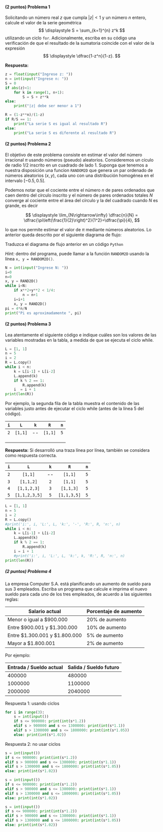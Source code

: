 #### (2 puntos) Problema 1

Solicitando un número real $z$ que cumpla $|z|<1$ y un número $n$ entero, calcule el valor de la serie geométrica $$ \displaystyle S = \sum_{k=1}^{n} z^k  $$ utilizando un ciclo `for`. Adicionalmente, escriba en su código una verificación de que el resultado de la sumatoria coincide con el valor de la expresión $$ \displaystyle \dfrac{1-z^n}{1-z}. $$

**Respuesta:**

```python
z = float(input("Ingrese z: "))
n = int(input("Ingrese n: "))
S = 0
if abs(z)<1:
    for k in range(1, n+1):
        S = S + z**k
else:
    print("|z| debe ser menor a 1")

R = (1-z**n)/(1-z)
if R/S == 1:
    print("La serie S es igual al resultado R")
else:
    print("La serie S es diferente al resultado R")
```

#### (2 puntos) Problema 2

El objetivo de este problema consiste en estimar el valor del número irracional $\pi$ usando números (pseudo) aleatorios. Consideremos un cículo de radio $1/2$ inscrito en un cuadrado de lado $1$. Suponga que tenemos a nuestra disposición una funcion `RANDOM2D` que genera un par ordenado de números aleatorios $(x,y)$, cada uno con una distribución homogénea en el intervalo $[-0.5,0.5]$.

Podemos notar que el cociente entre el número $n$ de pares ordenados que caen dentro del círculo inscrito y el número de pares ordenados totales $N$ converge al cociente entre el área del círculo y la del cuadrado cuando $N$ es grande, es decir 

$$ \displaystyle \lim_{N\rightarrow\infty} \dfrac{n}{N} = \dfrac{\pi\left(\frac{1}{2}\right)^2}{1^2}=\dfrac{\pi}{4}, $$

lo que nos permite estimar el valor de $\pi$ mediante números aleatorios. Lo anterior queda descrito por el siguiente diagrama de flujo:

Traduzca el diagrama de flujo anterior en un código `Python`

_Hint:_ dentro del programa, puede llamar a la función `RANDOM2D` usando la línea `x, y = RANDOM2D()`.

```python
N = int(input("Ingrese N: "))
i=0
n=0
x, y = RAND2D()
while i<N:
    if x**2+y**2 < 1/4:
        n = n+1
    i=i+1
    x, y = RAND2D()
pi = 4*n/N
print("Pi es aproximadamente ", pi)

```


#### (2 puntos) Problema 3

Lea atentamente el siguiente código e indique cuáles son los valores de las variables mostradas en la tabla, a medida de que se ejecuta el ciclo while.

``` python
L = [1, 1]  
n = 5  
i = 2  
R = L.copy()  
while i < n:  
    k = L[i-1] + L[i-2]  
    L.append(k)  
    if k % 2 == 1:  
        R.append(k)  
    i  = i + 1  
print(len(R)) 
```

Por ejemplo, la segunda fila de la tabla muestra el contenido de las variables justo antes de ejecutar el ciclo while (antes de la línea 5 del código).

| `i`  |   `L`   | `k`  |   `R`   | `n`  |
| :--: | :-----: | :--: | :-----: | :--: |
| `2`  | `[1,1]` |  --  | `[1,1]` | `5`  |
|  |  |     |         |    |
|  |  |     |         |    |
|  |  |     |         |    |


**Respuesta:** Si desarrolló una traza línea por línea, también se considera como respuesta correcta.

| `i`  |   `L`   | `k`  |   `R`   | `n`  |
| :--: | :-----: | :--: | :-----: | :--: |
| `2`  | `[1,1]` |  --  | `[1,1]` | `5`  |
| `3`  |  `[1,1,2]` | `2`     | `[1,1]`        | `5`     |
|  `4` | `[1,1,2,3]` | `3`     | `[1,1,3]`        |  `5`    |
|  `5` | `[1,1,2,3,5]` | `5` | `[1,1,3,5]`    |  `5`    |

```python
L = [1, 1]
n = 5
i = 2
R = L.copy()
#print('i:', i, 'L:', L, 'k:', '-', 'R:', R, 'n:', n)
while i < n:
    k = L[i-1] + L[i-2]
    L.append(k)
    if k % 2 == 1:
        R.append(k)
    i = i + 1
    #print('i:', i, 'L:', L, 'k:', k, 'R:', R, 'n:', n)
print(len(R))

```


##### (2 puntos) Problema 4

La empresa Computer S.A. está planificando un aumento de sueldo para sus 3 empleados. Escriba un programa que calcule e imprima el nuevo sueldo para cada uno de los tres empleados, de acuerdo a las siguientes reglas:

| Salario actual                  | Porcentaje de aumento |
| ------------------------------- | --------------------- |
| Menor o igual a \$900.000        | 20% de aumento        |
| Entre \$900.001 y \$1.300.000   | 10% de aumento        |
| Entre \$1.300.001 y \$1.800.000 | 5% de aumento         |
| Mayor a \$1.800.001             | 2% de aumento         |

Por ejemplo:

| Entrada / Sueldo actual | Salida / Sueldo futuro |
|-------------------------|------------------------|
| 400000                  | 480000                 |
| 1000000                 | 1100000                |
| 2000000                 | 2040000                |

Respuesta 1: usando ciclos

```python
for i in range(3):
    s = int(input())
    if s <= 900000: print(int(s*1.2))
    elif s > 900000 and s <= 1300000: print(int(s*1.1))
    elif s > 1300000 and s <= 1800000: print(int(s*1.05))
    else: print(int(s*1.02))
```

Respuesta 2: no usar ciclos

```python
s = int(input())
if s <= 900000: print(int(s*1.2))
elif s > 900000 and s <= 1300000: print(int(s*1.1))
elif s > 1300000 and s <= 1800000: print(int(s*1.05))
else: print(int(s*1.02))

s = int(input())
if s <= 900000: print(int(s*1.2))
elif s > 900000 and s <= 1300000: print(int(s*1.1))
elif s > 1300000 and s <= 1800000: print(int(s*1.05))
else: print(int(s*1.02))

s = int(input())
if s <= 900000: print(int(s*1.2))
elif s > 900000 and s <= 1300000: print(int(s*1.1))
elif s > 1300000 and s <= 1800000: print(int(s*1.05))
else: print(int(s*1.02))
```
